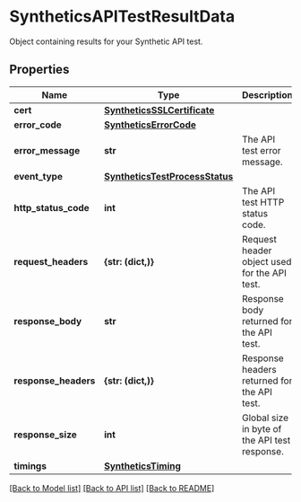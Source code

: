 # SyntheticsAPITestResultData

Object containing results for your Synthetic API test.

## Properties

| Name                 | Type                                                              | Description                                   | Notes      |
| -------------------- | ----------------------------------------------------------------- | --------------------------------------------- | ---------- |
| **cert**             | [**SyntheticsSSLCertificate**](SyntheticsSSLCertificate.md)       |                                               | [optional] |
| **error_code**       | [**SyntheticsErrorCode**](SyntheticsErrorCode.md)                 |                                               | [optional] |
| **error_message**    | **str**                                                           | The API test error message.                   | [optional] |
| **event_type**       | [**SyntheticsTestProcessStatus**](SyntheticsTestProcessStatus.md) |                                               | [optional] |
| **http_status_code** | **int**                                                           | The API test HTTP status code.                | [optional] |
| **request_headers**  | **{str: (dict,)}**                                                | Request header object used for the API test.  | [optional] |
| **response_body**    | **str**                                                           | Response body returned for the API test.      | [optional] |
| **response_headers** | **{str: (dict,)}**                                                | Response headers returned for the API test.   | [optional] |
| **response_size**    | **int**                                                           | Global size in byte of the API test response. | [optional] |
| **timings**          | [**SyntheticsTiming**](SyntheticsTiming.md)                       |                                               | [optional] |

[[Back to Model list]](README.md#documentation-for-models) [[Back to API list]](README.md#documentation-for-api-endpoints) [[Back to README]](README.md)
